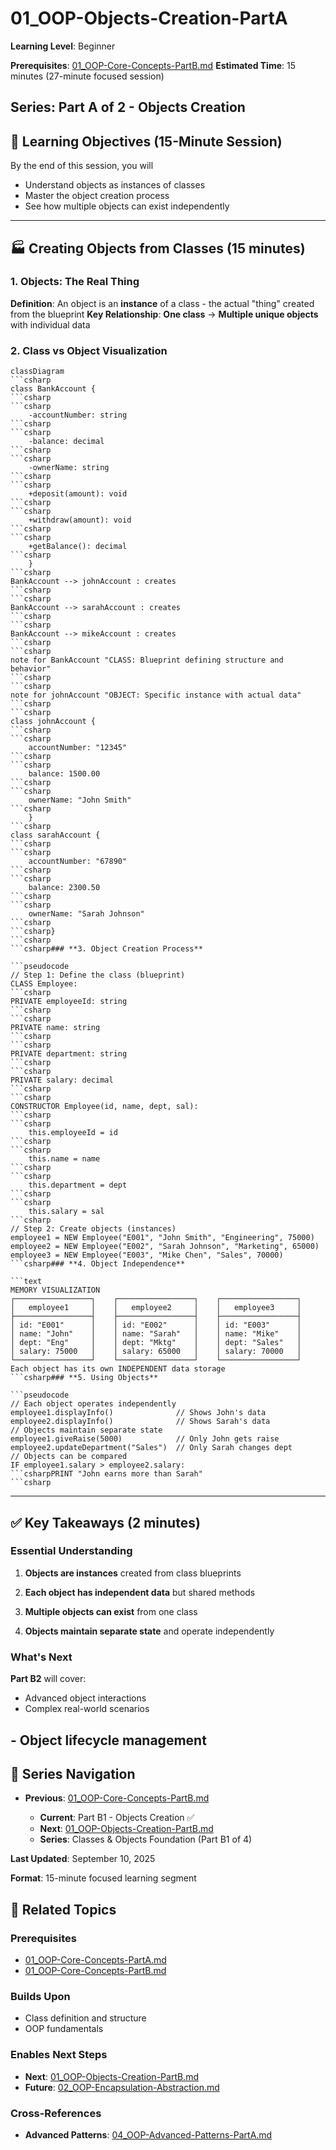 # 01_OOP-Objects-Creation-PartA

**Learning Level**: Beginner

**Prerequisites**: [01_OOP-Core-Concepts-PartB.md](01_OOP-Core-Concepts-PartB.md)
**Estimated Time**: 15 minutes (27-minute focused session)

## **Series**: Part A of 2 - Objects Creation

## 🎯 Learning Objectives (15-Minute Session)

By the end of this session, you will

- Understand objects as instances of classes
- Master the object creation process
- See how multiple objects can exist independently

---

## 🏭 Creating Objects from Classes (15 minutes)

### **1. Objects: The Real Thing**

**Definition**: An object is an **instance** of a class - the actual "thing" created from the blueprint
**Key Relationship**: **One class** → **Multiple unique objects** with individual data

### **2. Class vs Object Visualization**

```mermaid
classDiagram
```csharp
class BankAccount {
```csharp
```csharp
    -accountNumber: string
```csharp
```csharp
    -balance: decimal
```csharp
```csharp
    -ownerName: string
```csharp
```csharp
    +deposit(amount): void
```csharp
```csharp
    +withdraw(amount): void
```csharp
```csharp
    +getBalance(): decimal
```csharp
    }
```csharp
BankAccount --> johnAccount : creates
```csharp
```csharp
BankAccount --> sarahAccount : creates
```csharp
```csharp
BankAccount --> mikeAccount : creates
```csharp
```csharp
note for BankAccount "CLASS: Blueprint defining structure and behavior"
```csharp
```csharp
note for johnAccount "OBJECT: Specific instance with actual data"
```csharp
```csharp
class johnAccount {
```csharp
```csharp
    accountNumber: "12345"
```csharp
```csharp
    balance: 1500.00
```csharp
```csharp
    ownerName: "John Smith"
```csharp
    }
```csharp
class sarahAccount {
```csharp
```csharp
    accountNumber: "67890"
```csharp
```csharp
    balance: 2300.50
```csharp
```csharp
    ownerName: "Sarah Johnson"
```csharp
```csharp}
```csharp
```csharp### **3. Object Creation Process**

```pseudocode
// Step 1: Define the class (blueprint)
CLASS Employee:
```csharp
PRIVATE employeeId: string
```csharp
```csharp
PRIVATE name: string
```csharp
```csharp
PRIVATE department: string
```csharp
```csharp
PRIVATE salary: decimal
```csharp
```csharp
CONSTRUCTOR Employee(id, name, dept, sal):
```csharp
```csharp
    this.employeeId = id
```csharp
```csharp
    this.name = name
```csharp
```csharp
    this.department = dept
```csharp
```csharp
    this.salary = sal
```csharp
// Step 2: Create objects (instances)
employee1 = NEW Employee("E001", "John Smith", "Engineering", 75000)
employee2 = NEW Employee("E002", "Sarah Johnson", "Marketing", 65000)
employee3 = NEW Employee("E003", "Mike Chen", "Sales", 70000)
```csharp### **4. Object Independence**

```text
MEMORY VISUALIZATION
┌─────────────────┐    ┌─────────────────┐    ┌─────────────────┐
│   employee1     │    │   employee2     │    │   employee3     │
├─────────────────┤    ├─────────────────┤    ├─────────────────┤
│ id: "E001"      │    │ id: "E002"      │    │ id: "E003"      │
│ name: "John"    │    │ name: "Sarah"   │    │ name: "Mike"    │
│ dept: "Eng"     │    │ dept: "Mktg"    │    │ dept: "Sales"   │
│ salary: 75000   │    │ salary: 65000   │    │ salary: 70000   │
└─────────────────┘    └─────────────────┘    └─────────────────┘
Each object has its own INDEPENDENT data storage
```csharp### **5. Using Objects**

```pseudocode
// Each object operates independently
employee1.displayInfo()              // Shows John's data
employee2.displayInfo()              // Shows Sarah's data
// Objects maintain separate state
employee1.giveRaise(5000)            // Only John gets raise
employee2.updateDepartment("Sales")  // Only Sarah changes dept
// Objects can be compared
IF employee1.salary > employee2.salary:
```csharpPRINT "John earns more than Sarah"
```csharp
```

---

## ✅ Key Takeaways (2 minutes)

### **Essential Understanding**

1. **Objects are instances** created from class blueprints

1. **Each object has independent data** but shared methods
1. **Multiple objects can exist** from one class
1. **Objects maintain separate state** and operate independently

### **What's Next**

**Part B2** will cover:

- Advanced object interactions
- Complex real-world scenarios

## - Object lifecycle management

## 🔗 Series Navigation

- **Previous**: [01_OOP-Core-Concepts-PartB.md](01_OOP-Core-Concepts-PartB.md)

  - **Current**: Part B1 - Objects Creation ✅
  - **Next**: [01_OOP-Objects-Creation-PartB.md](01_OOP-Objects-Creation-PartB.md)
  - **Series**: Classes & Objects Foundation (Part B1 of 4)

**Last Updated**: September 10, 2025

**Format**: 15-minute focused learning segment

## 🔗 Related Topics

### **Prerequisites**
- [01_OOP-Core-Concepts-PartA.md](01_OOP-Core-Concepts-PartA.md)
- [01_OOP-Core-Concepts-PartB.md](01_OOP-Core-Concepts-PartB.md)

### **Builds Upon**
- Class definition and structure
- OOP fundamentals

### **Enables Next Steps**
- **Next**: [01_OOP-Objects-Creation-PartB.md](01_OOP-Objects-Creation-PartB.md)
- **Future**: [02_OOP-Encapsulation-Abstraction.md](02_OOP-Encapsulation-Abstraction.md)

### **Cross-References**
- **Advanced Patterns**: [04_OOP-Advanced-Patterns-PartA.md](04_OOP-Advanced-Patterns-PartA.md)
